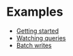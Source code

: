 # Examples

- [Getting started](./getting_started.dart)
- [Watching queries](./watching_changes.dart)
- [Batch writes](./batch_writes.dart)
